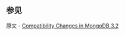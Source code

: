 ## 参见

原文 - [Compatibility Changes in MongoDB 3.2]( https://docs.mongodb.com/manual/release-notes/3.2-compatibility/ )

